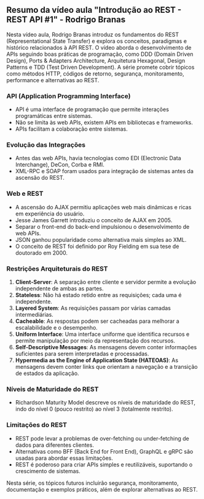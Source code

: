 ## Resumo da vídeo aula "Introdução ao REST - REST API #1" - Rodrigo Branas

Nesta vídeo aula, Rodrigo Branas introduz os fundamentos do REST (Representational State Transfer) e explora os conceitos, paradigmas e histórico relacionados à API REST. O vídeo aborda o desenvolvimento de APIs seguindo boas práticas de programação, como DDD (Domain Driven Design), Ports & Adapters Architecture, Arquitetura Hexagonal, Design Patterns e TDD (Test Driven Development). A série promete cobrir tópicos como métodos HTTP, códigos de retorno, segurança, monitoramento, performance e alternativas ao REST.

### API (Application Programming Interface)

- API é uma interface de programação que permite interações programáticas entre sistemas.
- Não se limita às web APIs, existem APIs em bibliotecas e frameworks.
- APIs facilitam a colaboração entre sistemas.

### Evolução das Integrações

- Antes das web APIs, havia tecnologias como EDI (Electronic Data Interchange), DeCon, Corba e RMI.
- XML-RPC e SOAP foram usados para integração de sistemas antes da ascensão do REST.

### Web e REST

- A ascensão do AJAX permitiu aplicações web mais dinâmicas e ricas em experiência do usuário.
- Jesse James Garrett introduziu o conceito de AJAX em 2005.
- Separar o front-end do back-end impulsionou o desenvolvimento de web APIs.
- JSON ganhou popularidade como alternativa mais simples ao XML.
- O conceito de REST foi definido por Roy Fielding em sua tese de doutorado em 2000.

### Restrições Arquiteturais do REST

1. **Client-Server**: A separação entre cliente e servidor permite a evolução independente de ambas as partes.
2. **Stateless**: Não há estado retido entre as requisições; cada uma é independente.
3. **Layered System**: As requisições passam por várias camadas intermediárias.
4. **Cacheable**: As respostas podem ser cacheadas para melhorar a escalabilidade e o desempenho.
5. **Uniform Interface**: Uma interface uniforme que identifica recursos e permite manipulação por meio da representação dos recursos.
6. **Self-Descriptive Messages**: As mensagens devem conter informações suficientes para serem interpretadas e processadas.
7. **Hypermedia as the Engine of Application State (HATEOAS)**: As mensagens devem conter links que orientam a navegação e a transição de estados da aplicação.

### Níveis de Maturidade do REST

- Richardson Maturity Model descreve os níveis de maturidade do REST, indo do nível 0 (pouco restrito) ao nível 3 (totalmente restrito).

### Limitações do REST

- REST pode levar a problemas de over-fetching ou under-fetching de dados para diferentes clientes.
- Alternativas como BFF (Back End for Front End), GraphQL e gRPC são usadas para abordar essas limitações.
- REST é poderoso para criar APIs simples e reutilizáveis, suportando o crescimento de sistemas.

Nesta série, os tópicos futuros incluirão segurança, monitoramento, documentação e exemplos práticos, além de explorar alternativas ao REST.